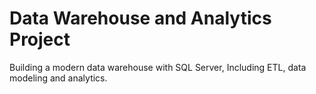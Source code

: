 # Data Warehouse and Analytics Project
Building a modern data warehouse with SQL Server, Including ETL, data modeling and analytics.
